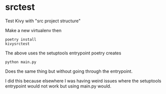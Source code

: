 # srctest

Test Kivy with "src project structure"

Make a new virtualenv then

```
poetry install
kivysrctest
```

The above uses the setuptools entrypoint poetry creates

```
python main.py
```

Does the same thing but without going through the entrypoint.

I did this because elsewhere I was having weird issues where the setuptools entrypoint would not work but
using main.py would.
